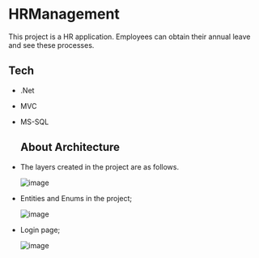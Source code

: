 # HRManagement

This project is a HR application. Employees can obtain their annual leave and see these processes.

## Tech

- .Net
- MVC
- MS-SQL

  ## About Architecture

- The layers created in the project are as follows.

  ![image](https://github.com/user-attachments/assets/692694d5-609b-4a65-b3b7-ad7bc656257c)

- Entities and Enums in the project;
  
  ![image](https://github.com/user-attachments/assets/bc5103ff-8206-47c3-af60-a1cfccb93a40)


- Login page;
  
  ![image](https://github.com/user-attachments/assets/8c831b55-ce7c-4bb9-bb3e-966ef2763271)
